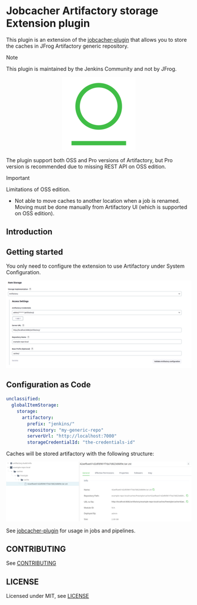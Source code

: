 # Jobcacher Artifactory storage Extension plugin

This plugin is an extension of the [jobcacher-plugin](https://plugins.jenkins.io/jobcacher/) that allows you to store the caches in JFrog Artifactory generic repository.

> [!NOTE]
> This plugin is maintained by the Jenkins Community and not by JFrog.

<p align="center">
  <img src="docs/artifactory_logo.png">
</p>

The plugin support both OSS and Pro versions of Artifactory, but Pro version is recommended due to missing REST API on OSS edition.

> [!IMPORTANT]
> Limitations of OSS edition.

- Not able to move caches to another location when a job is renamed. Moving must be done manually from Artifactory UI (which is supported on OSS edition).

## Introduction

## Getting started

You only need to configure the extension to use Artifactory under System Configuration.

![](docs/artifactory_config.png)

## Configuration as Code

```yaml
unclassified:
  globalItemStorage:
    storage:
      artifactory:
        prefix: "jenkins/"
        repository: "my-generic-repo"
        serverUrl: "http://localhost:7000"
        storageCredentialId: "the-credentials-id"
```

Caches will be stored artifactory with the following structure:

![](docs/artifactory_caches.png)

See [jobcacher-plugin](https://plugins.jenkins.io/jobcacher/) for usage in jobs and pipelines.

## CONTRIBUTING

See [CONTRIBUTING](CONTRIBUTING.md)

## LICENSE

Licensed under MIT, see [LICENSE](LICENSE.md)

